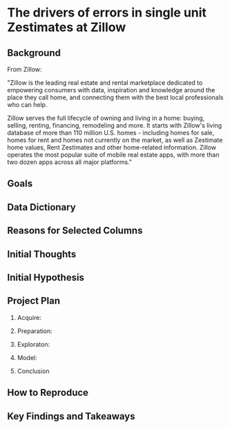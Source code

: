 # The drivers of errors in single unit Zestimates at Zillow

## Background

From Zillow:

"Zillow is the leading real estate and rental marketplace dedicated to empowering consumers with data, inspiration and knowledge around the place they call home, and connecting them with the best local professionals who can help.

Zillow serves the full lifecycle of owning and living in a home: buying, selling, renting, financing, remodeling and more. It starts with Zillow's living database of more than 110 million U.S. homes - including homes for sale, homes for rent and homes not currently on the market, as well as Zestimate home values, Rent Zestimates and other home-related information. Zillow operates the most popular suite of mobile real estate apps, with more than two dozen apps across all major platforms."

## Goals


## Data Dictionary


## Reasons for Selected Columns


## Initial Thoughts


## Initial Hypothesis


## Project Plan

1) Acquire:


2) Preparation:


3) Exploraton:


4) Model:


5) Conclusion


## How to Reproduce


## Key Findings and Takeaways